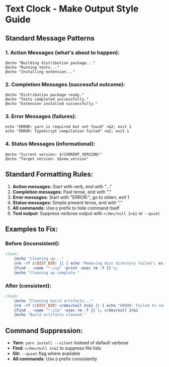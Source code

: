 # Text Clock - Make Output Style Guide

## **Standard Message Patterns**

### **1. Action Messages (what's about to happen):**
```
@echo "Building distribution package..."
@echo "Running tests..."
@echo "Installing extension..."
```

### **2. Completion Messages (successful outcome):**
```
@echo "Distribution package ready."
@echo "Tests completed successfully."
@echo "Extension installed successfully."
```

### **3. Error Messages (failures):**
```
echo "ERROR: yarn is required but not found" >&2; exit 1
echo "ERROR: TypeScript compilation failed" >&2; exit 1
```

### **4. Status Messages (informational):**
```
@echo "Current version: $(CURRENT_VERSION)"
@echo "Target version: $$new_version"
```

## **Standard Formatting Rules:**

1. **Action messages:** Start with verb, end with "..."
2. **Completion messages:** Past tense, end with "." 
3. **Error messages:** Start with "ERROR:", go to stderr, exit 1
4. **Status messages:** Simple present tense, end with "."
5. **All commands:** Use `@` prefix to hide command itself
6. **Tool output:** Suppress verbose output with `>/dev/null 2>&1` or `--quiet`

## **Examples to Fix:**

### **Before (inconsistent):**
```makefile
clean:
	@echo "Cleaning up..."
	@rm -rf $(DIST_DIR) || { echo "Removing dist directory failed"; exit 1; }
	@find . -name "*.zip" -print -exec rm -f {} \;
	@echo "Cleaning up complete."
```

### **After (consistent):**
```makefile  
clean:
	@echo "Cleaning build artifacts..."
	@rm -rf $(DIST_DIR) >/dev/null 2>&1 || { echo "ERROR: Failed to remove dist directory" >&2; exit 1; }
	@find . -name "*.zip" -exec rm -f {} \; >/dev/null 2>&1
	@echo "Build artifacts cleaned."
```

## **Command Suppression:**

- **Yarn:** `yarn install --silent` instead of default verbose
- **Find:** `>/dev/null 2>&1` to suppress file lists  
- **Git:** `--quiet` flag where available
- **All commands:** Use `@` prefix consistently